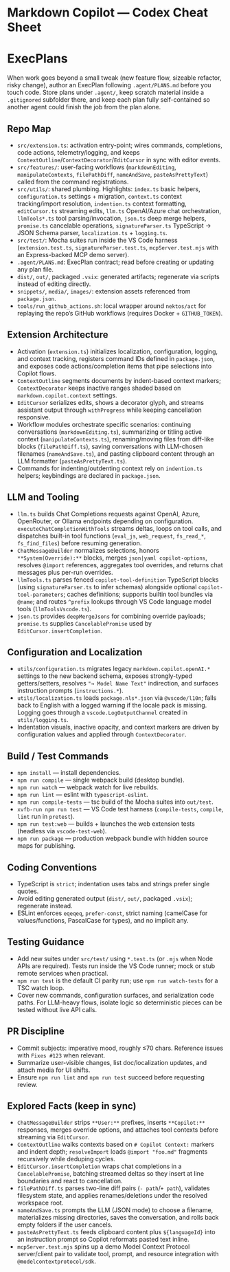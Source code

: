 # Markdown Copilot — Codex Cheat Sheet

# ExecPlans
When work goes beyond a small tweak (new feature flow, sizeable refactor, risky change), author an ExecPlan following `.agent/PLANS.md` before you touch code. Store plans under `.agent/`, keep scratch material inside a `.gitignored` subfolder there, and keep each plan fully self-contained so another agent could finish the job from the plan alone.

## Repo Map
- `src/extension.ts`: activation entry-point; wires commands, completions, code actions, telemetry/logging, and keeps `ContextOutline`/`ContextDecorator`/`EditCursor` in sync with editor events.
- `src/features/`: user-facing workflows (`markdownEditing`, `manipulateContexts`, `filePathDiff`, `nameAndSave`, `pasteAsPrettyText`) called from the command registrations.
- `src/utils/`: shared plumbing. Highlights: `index.ts` basic helpers, `configuration.ts` settings + migration, `context.ts` context tracking/import resolution, `indention.ts` context formatting, `editCursor.ts` streaming edits, `llm.ts` OpenAI/Azure chat orchestration, `llmTools*.ts` tool parsing/invocation, `json.ts` deep merge helpers, `promise.ts` cancelable operations, `signatureParser.ts` TypeScript → JSON Schema parser, `localization.ts` + `logging.ts`.
- `src/test/`: Mocha suites run inside the VS Code harness (`extension.test.ts`, `signatureParser.test.ts`, `mcpServer.test.mjs` with an Express-backed MCP demo server).
- `.agent/PLANS.md`: ExecPlan contract; read before creating or updating any plan file.
- `dist/`, `out/`, packaged `.vsix`: generated artifacts; regenerate via scripts instead of editing directly.
- `snippets/`, `media/`, `images/`: extension assets referenced from `package.json`.
- `tools/run_github_actions.sh`: local wrapper around `nektos/act` for replaying the repo’s GitHub workflows (requires Docker + `GITHUB_TOKEN`).

## Extension Architecture
- Activation (`extension.ts`) initializes localization, configuration, logging, and context tracking, registers command IDs defined in `package.json`, and exposes code actions/completion items that pipe selections into Copilot flows.
- `ContextOutline` segments documents by indent-based context markers; `ContextDecorator` keeps inactive ranges shaded based on `markdown.copilot.context` settings.
- `EditCursor` serializes edits, shows a decorator glyph, and streams assistant output through `withProgress` while keeping cancellation responsive.
- Workflow modules orchestrate specific scenarios: continuing conversations (`markdownEditing.ts`), summarizing or titling active context (`manipulateContexts.ts`), renaming/moving files from diff-like blocks (`filePathDiff.ts`), saving conversations with LLM-chosen filenames (`nameAndSave.ts`), and pasting clipboard content through an LLM formatter (`pasteAsPrettyText.ts`).
- Commands for indenting/outdenting context rely on `indention.ts` helpers; keybindings are declared in `package.json`.

## LLM and Tooling
- `llm.ts` builds Chat Completions requests against OpenAI, Azure, OpenRouter, or Ollama endpoints depending on configuration. `executeChatCompletionWithTools` streams deltas, loops on tool calls, and dispatches built-in tool functions (`eval_js`, `web_request`, `fs_read_*`, `fs_find_files`) before resuming generation.
- `ChatMessageBuilder` normalizes selections, honors `**System(Override):**` blocks, merges `json|yaml copilot-options`, resolves `@import` references, aggregates tool overrides, and returns chat messages plus per-run overrides.
- `llmTools.ts` parses fenced `copilot-tool-definition` TypeScript blocks (using `signatureParser.ts` to infer schemas) alongside optional `copilot-tool-parameters`; caches definitions; supports builtin tool bundles via `@name`; and routes `^prefix` lookups through VS Code language model tools (`llmToolsVscode.ts`).
- `json.ts` provides `deepMergeJsons` for combining override payloads; `promise.ts` supplies `CancelablePromise` used by `EditCursor.insertCompletion`.

## Configuration and Localization
- `utils/configuration.ts` migrates legacy `markdown.copilot.openAI.*` settings to the new backend schema, exposes strongly-typed getters/setters, resolves `"→ Model Name Text"` indirection, and surfaces instruction prompts (`instructions.*`).
- `utils/localization.ts` loads `package.nls*.json` via `@vscode/l10n`; falls back to English with a logged warning if the locale pack is missing. Logging goes through a `vscode.LogOutputChannel` created in `utils/logging.ts`.
- Indentation visuals, inactive opacity, and context markers are driven by configuration values and applied through `ContextDecorator`.

## Build / Test Commands
- `npm install` — install dependencies.
- `npm run compile` — single webpack build (desktop bundle).
- `npm run watch` — webpack watch for live rebuilds.
- `npm run lint` — eslint with `typescript-eslint`.
- `npm run compile-tests` — tsc build of the Mocha suites into `out/test`.
- `xvfb-run npm run test` — VS Code test harness (`compile-tests`, `compile`, `lint` run in `pretest`).
- `npm run test:web` — builds + launches the web extension tests (headless via `vscode-test-web`).
- `npm run package` — production webpack bundle with hidden source maps for publishing.

## Coding Conventions
- TypeScript is `strict`; indentation uses tabs and strings prefer single quotes.
- Avoid editing generated output (`dist/`, `out/`, packaged `.vsix`); regenerate instead.
- ESLint enforces `eqeqeq`, `prefer-const`, strict naming (camelCase for values/functions, PascalCase for types), and no implicit any.

## Testing Guidance
- Add new suites under `src/test/` using `*.test.ts` (or `.mjs` when Node APIs are required). Tests run inside the VS Code runner; mock or stub remote services when practical.
- `npm run test` is the default CI parity run; use `npm run watch-tests` for a TSC watch loop.
- Cover new commands, configuration surfaces, and serialization code paths. For LLM-heavy flows, isolate logic so deterministic pieces can be tested without live API calls.

## PR Discipline
- Commit subjects: imperative mood, roughly ≤70 chars. Reference issues with `Fixes #123` when relevant.
- Summarize user-visible changes, list doc/localization updates, and attach media for UI shifts.
- Ensure `npm run lint` and `npm run test` succeed before requesting review.

## Explored Facts (keep in sync)
- `ChatMessageBuilder` strips `**User:**` prefixes, inserts `**Copilot:**` responses, merges override options, and attaches tool contexts before streaming via `EditCursor`.
- `ContextOutline` walks contexts based on `# Copilot Context:` markers and indent depth; `resolveImport` loads `@import "foo.md"` fragments recursively while deduping cycles.
- `EditCursor.insertCompletion` wraps chat completions in a `CancelablePromise`, batching streamed deltas so they insert at line boundaries and react to cancellation.
- `filePathDiff.ts` parses two-line diff pairs (`- path`/`+ path`), validates filesystem state, and applies renames/deletions under the resolved workspace root.
- `nameAndSave.ts` prompts the LLM (JSON mode) to choose a filename, materializes missing directories, saves the conversation, and rolls back empty folders if the user cancels.
- `pasteAsPrettyText.ts` feeds clipboard content plus `${languageId}` into an instruction prompt so Copilot reformats pasted text inline.
- `mcpServer.test.mjs` spins up a demo Model Context Protocol server/client pair to validate tool, prompt, and resource integration with `@modelcontextprotocol/sdk`.
